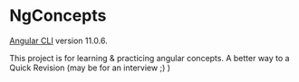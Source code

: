 # NgConcepts

[Angular CLI](https://github.com/angular/angular-cli) version 11.0.6.

This project is for learning & practicing angular concepts. A better way to a Quick Revision (may be for an interview ;) )


